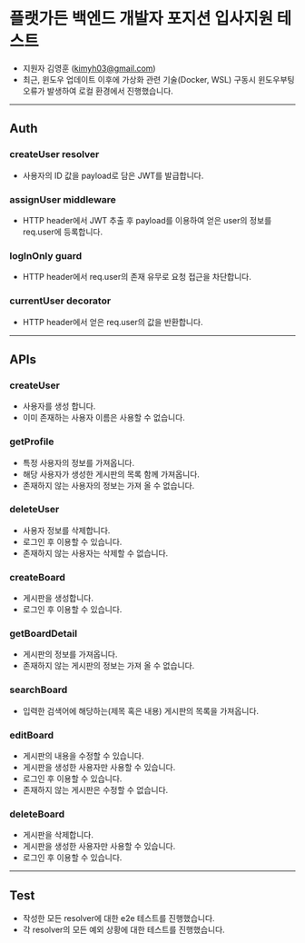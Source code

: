 # 플랫가든 백엔드 개발자 포지션 입사지원 테스트

- 지원자 김영훈 (kimyh03@gmail.com)
- 최근, 윈도우 업데이트 이후에 가상화 관련 기술(Docker, WSL) 구동시 윈도우부팅 오류가 발생하여 로컬 환경에서 진행했습니다.

___

## Auth

### createUser resolver

- 사용자의 ID 값을 payload로 담은 JWT를 발급합니다.

### assignUser middleware

- HTTP header에서 JWT 추출 후 payload를 이용하여 얻은 user의 정보를 req.user에 등록합니다.

### logInOnly guard

- HTTP header에서 req.user의 존재 유무로 요청 접근을 차단합니다.

### currentUser decorator

- HTTP header에서 얻은 req.user의 값을 반환합니다.

___

## APIs

### createUser

- 사용자를 생성 합니다.
- 이미 존재하는 사용자 이름은 사용할 수 없습니다.
  
### getProfile

- 특정 사용자의 정보를 가져옵니다.
- 해당 사용자가 생성한 게시판의 목록 함께 가져옵니다.
- 존재하지 않는 사용자의 정보는 가져 올 수 없습니다.

### deleteUser

- 사용자 정보를 삭제합니다.
- 로그인 후 이용할 수 있습니다.
- 존재하지 않는 사용자는 삭제할 수 없습니다.

### createBoard

- 게시판을 생성합니다.
- 로그인 후 이용할 수 있습니다.

### getBoardDetail

- 게시판의 정보를 가져옵니다.
- 존재하지 않는 게시판의 정보는 가져 올 수 없습니다.

### searchBoard

- 입력한 검색어에 해당하는(제목 혹은 내용) 게시판의 목록을 가져옵니다.

### editBoard

- 게시판의 내용을 수정할 수 있습니다.
- 게시판을 생성한 사용자만 사용할 수 있습니다.
- 로그인 후 이용할 수 있습니다.
- 존재하지 않는 게시판은 수정할 수 없습니다.

### deleteBoard

- 게시판을 삭제합니다.
- 게시판을 생성한 사용자만 사용할 수 있습니다.
- 로그인 후 이용할 수 있습니다.

___

## Test

- 작성한 모든 resolver에 대한 e2e 테스트를 진행했습니다.
- 각 resolver의 모든 예외 상황에 대한 테스트를 진행했습니다.

